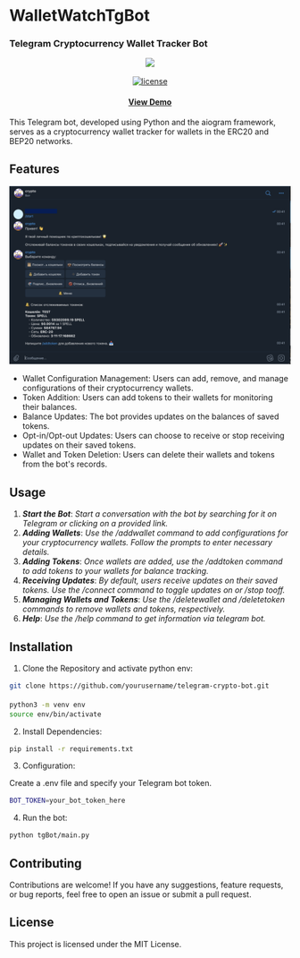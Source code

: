 # WalletWatchTgBot
### Telegram Cryptocurrency Wallet Tracker Bot
<div align="center">
    <img src="assets/tg.png" width="300"/>
</div>

<p align="center">
  <a href="https://github.com/Louis3797/awesome-readme-template/blob/master/LICENSE">
    <img src="https://img.shields.io/badge/License-MIT-yellow.svg" alt="license" />
  </a>
</p>
<h4 align="center">
    <a href="https://t.me/crypto_wallet_liza_bot">View Demo</a>
</h4>
This Telegram bot, developed using Python and the aiogram framework, serves as a cryptocurrency wallet tracker for wallets in the ERC20 and BEP20 networks. 

## Features
<div align="center">
    <img src="assets/tgBot.png"/>
</div>

- Wallet Configuration Management: Users can add, remove, and manage configurations of their cryptocurrency wallets.
- Token Addition: Users can add tokens to their wallets for monitoring their balances.
- Balance Updates: The bot provides updates on the balances of saved tokens.
- Opt-in/Opt-out Updates: Users can choose to receive or stop receiving updates on their saved tokens.
- Wallet and Token Deletion: Users can delete their wallets and tokens from the bot's records.

## Usage
1. ***Start the Bot***: 
*Start a conversation with the bot by searching for it on Telegram or clicking on a provided link.*
2. ***Adding Wallets***:
*Use the /addwallet command to add configurations for your cryptocurrency wallets. Follow the prompts to enter necessary details.*
3. ***Adding Tokens***:
*Once wallets are added, use the /addtoken command to add tokens to your wallets for balance tracking.*
4. ***Receiving Updates***:
*By default, users receive updates on their saved tokens. Use the /connect command to toggle updates on or /stop tooff.*
5. ***Managing Wallets and Tokens***:
*Use the /deletewallet and /deletetoken commands to remove wallets and tokens, respectively.*
6. ***Help***:
*Use the /help command to get information via telegram bot.*

## Installation

1. Clone the Repository and activate python env:
```bash
git clone https://github.com/yourusername/telegram-crypto-bot.git

python3 -m venv env
source env/bin/activate
```

2. Install Dependencies:
```bash
pip install -r requirements.txt
```

3. Configuration:

Create a .env file and specify your Telegram bot token.
```bash
BOT_TOKEN=your_bot_token_here
```

4. Run the bot:

```bash
python tgBot/main.py
```

## Contributing
Contributions are welcome! If you have any suggestions, feature requests, or bug reports, feel free to open an issue or submit a pull request.

## License
This project is licensed under the MIT License.

